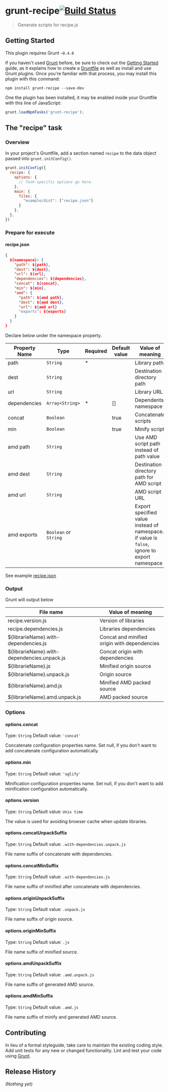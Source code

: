# grunt-recipe[![Build Status](https://api.travis-ci.org/sideroad/grunt-recipe.png?branch=master)](https://travis-ci.org/sideroad/grunt-recipe)

> Generate scripts for recipe.js

## Getting Started
This plugin requires Grunt `~0.4.0`

If you haven't used [Grunt](http://gruntjs.com/) before, be sure to check out the [Getting Started](http://gruntjs.com/getting-started) guide, as it explains how to create a [Gruntfile](http://gruntjs.com/sample-gruntfile) as well as install and use Grunt plugins. Once you're familiar with that process, you may install this plugin with this command:

```shell
npm install grunt-recipe --save-dev
```

One the plugin has been installed, it may be enabled inside your Gruntfile with this line of JavaScript:

```js
grunt.loadNpmTasks('grunt-recipe');
```

## The "recipe" task

### Overview
In your project's Gruntfile, add a section named `recipe` to the data object passed into `grunt.initConfig()`.

```js
grunt.initConfig({
  recipe: {
    options: {
      // Task-specific options go here.
    },
    main: {
      files: {
        "example/dist": ["recipe.json"]
      }
    },
  },
})
```

### Prepare for execute

#### recipe.json
```json
{
  ${namespace}: {
    "path": ${path},
    "dest": ${dest},
    "url": ${url},
    "dependencies": ${dependencies},
    "concat": ${concat},
    "min": ${min},
    "amd": {
      "path": ${amd path},
      "dest": ${amd dest},
      "url": ${amd url}
      "exports": ${exports}
    }
  }
}
```

Declare below under the namespace property.

|Property Name|Type|Required|Default value|Value of meaning|
|-----|-----|-----|-----|-----|
|path|`String`|*||Library path|
|dest|`String`|||Destination directory path|
|url|`String`|||Library URL|
|dependencies|`Array<String>`|*|[]|Dependents namespace|
|concat|`Boolean`||true|Concatenate scripts|
|min|`Boolean`||true|Minify script|
|amd path|`String`|||Use AMD script path instead of path value|
|amd dest|`String`|||Destination directory path for AMD script|
|amd url|`String`|||AMD script URL|
|amd exports|`Boolean` or `String`|||Export specified value instead of namespace. if value is `false`, ignore to export namespace|

See example [recipe.json](https://github.com/sideroad/grunt-recipe/blob/master/recipe.json)

### Output
Grunt will output below

|File name|Value of meaning|
|---------|----------------|
|recipe.version.js|Version of libraries|
|recipe.dependencies.js|Libraries dependencies|
|${librarieName}.with-dependencies.js|Concat and minified origin with dependencies|
|${librarieName}.with-dependencies.unpack.js|Concat origin with dependencies|
|${librarieName}.js|Minified origin source|
|${librarieName}.unpack.js|Origin source|
|${librarieName}.amd.js|Minified AMD packed source|
|${librarieName}.amd.unpack.js|AMD packed source|

### Options

#### options.concat
Type: `String`
Default value: `'concat'`

Concatenate configuration properties name.
Set null, if you don't want to add concatenate configuration automatically.

#### options.min
Type: `String`
Default value: `'uglify'`

Minification configuration properties name.
Set null, if you don't want to add minification configuration automatically.

#### options.version
Type: `String`
Default value: `Unix time`

The value is used for avoiding browser cache when update libraries.

#### options.concatUnpackSuffix
Type: `String`
Default value: `.with-dependencies.unpack.js`

File name suffix of concatenate with dependencies.

#### options.concatMinSuffix
Type: `String`
Default value: `.with-dependencies.js`

File name suffix of minified after concatenate with dependencies.

#### options.originUnpackSuffix
Type: `String`
Default value: `.unpack.js`

File name suffix of origin source.

#### options.originMinSuffix
Type: `String`
Default value: `.js`

File name suffix of minified source.

#### options.amdUnpackSuffix
Type: `String`
Default value: `.amd.unpack.js`

File name suffix of generated AMD source.

#### options.amdMinSuffix
Type: `String`
Default value: `.amd.js`

File name suffix of minify and generated AMD source.

## Contributing
In lieu of a formal styleguide, take care to maintain the existing coding style. Add unit tests for any new or changed functionality. Lint and test your code using [Grunt](http://gruntjs.com/).

## Release History
_(Nothing yet)_
